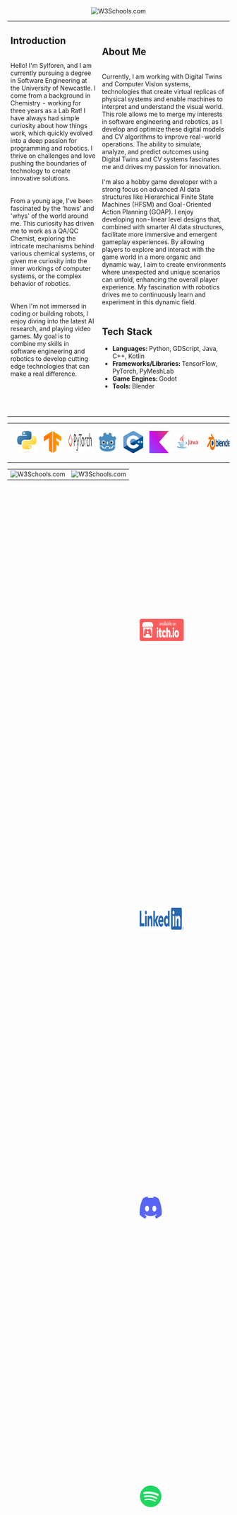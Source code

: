 <div align="center">

 <img src="https://picsum.photos/1000/200" alt="W3Schools.com"> 

</div>

<div align="center">

<table>
  <tr><td><h2>Introduction</h2>
   <br>
      Hello! I'm Sylforen, and I am currently pursuing a degree in Software Engineering at the University of Newcastle. I come from a background in Chemistry - working for three years as a Lab Rat! I have always had simple curiosity about how things work, which quickly evolved into a deep passion for programming and robotics. I thrive on challenges and love pushing the boundaries of technology to create innovative solutions.
      <br><br><br>
      From a young age, I've been fascinated by the 'hows' and 'whys' of the world around me. This curiosity has driven me to work as a QA/QC Chemist, exploring the intricate mechanisms behind various chemical systems, or given me curiosity into the inner workings of computer systems, or the complex behavior of robotics.
      <br><br><br>
      When I'm not immersed in coding or building robots, I enjoy diving into the latest AI research, and playing video games. My goal is to combine my skills in software engineering and robotics to develop cutting edge technologies that can make a real difference.
      <br><br><br><br><br><br>
  </td>
    <td>
      <h2>About Me</h2>
     <br>
      Currently, I am working with Digital Twins and Computer Vision systems, technologies that create virtual replicas of physical systems and enable machines to interpret and understand the visual world. This role allows me to merge my interests in software engineering and robotics, as I develop and optimize these digital models and CV algorithms to improve real-world operations. The ability to simulate, analyze, and predict outcomes using Digital Twins and CV systems fascinates me and drives my passion for innovation.
      <br><br>
      I'm also a hobby game developer with a strong focus on advanced AI data structures like Hierarchical Finite State Machines (HFSM) and Goal-Oriented Action Planning (GOAP). I enjoy developing non-linear level designs that, combined with smarter AI data structures, facilitate more immersive and emergent gameplay experiences. By allowing players to explore and interact with the game world in a more organic and dynamic way, I aim to create environments where unexpected and unique scenarios can unfold, enhancing the overall player experience. My fascination with robotics drives me to continuously learn and experiment in this dynamic field.
      <br><br>
      <h2>Tech Stack</h2>
      <ul>
        <li><strong>Languages:</strong> Python, GDScript, Java, C++, Kotlin</li>
        <li><strong>Frameworks/Libraries:</strong> TensorFlow, PyTorch, PyMeshLab</li>
        <li><strong>Game Engines:</strong> Godot</li>
        <li><strong>Tools:</strong> Blender</li>
      </ul>
     <br>
    </td>
  </tr>
</table>

</div>

<div>
  <table border="0">
    <tr>
      <td align="center"><a href="https://docs.python.org/3/)"><img src="Images/Tech Stack/python-logo-only.png" alt="Python Logo" hspace="10" width="50" height="50" style="margin: 10px; padding: 5px;"></a></td>
      <td align="center"><a href="https://www.tensorflow.org/api_docs"><img src="Images/Tech Stack/15658638.png" alt="TensorFlow Logo" hspace="10" width="50" height="50" style="margin: 10px; padding: 5px;"></a></td>
      <td align="center"><a href="https://pytorch.org/docs/stable/index.html"><img src="Images/Tech Stack/Pytorch_logo.png" alt="PyTorch Logo" hspace="30"  width="75" height="40" style="margin: 10px; padding: 5px;"></a></td>
      <td align="center"><a href="https://docs.godotengine.org/en/stable/"><img src="Images/Tech Stack/gd.png" alt="Godot Logo" hspace="10" width="50" height="50" style="margin: 10px; padding: 5px;"></a></td>
      <td align="center"><a href="https://devdocs.io/cpp/"><img src="Images/Tech Stack/cpp_logo.png" alt="C++ Logo" hspace="10" width="50" height="50" style="margin: 10px; padding: 5px;"></a></td>
      <td align="center"><a href="https://kotlinlang.org/docs/home.html"><img src="Images/Tech Stack/Kotlin Full Color Logo Mark RGB.png" alt="Kotlin Logo" hspace="10" width="50" height="50" style="margin: 10px; padding: 5px;"></a></td>  
      <td align="center"><a href="https://docs.oracle.com/javase/8/docs/api/"><img src="Images/Tech Stack/java-logo.jpg" alt="Java Logo" hspace="30"  width="100" height="40" style="margin: 10px; padding: 5px;"></a></td>
      <td align="center"><a href="https://docs.blender.org/api/current/"><img src="Images/Tech Stack/blender_logo.png" alt="Blender Logo" hspace="30"  width="100" height="40" style="margin: 10px; padding: 5px;"></a></td>
    </tr>
  </table>
</div>

<div align="center">

| | |
|  :---: | :---: |
| <img src="https://picsum.photos/500/350" alt="W3Schools.com"> |  <img src="https://picsum.photos/500/350" alt="W3Schools.com"> |

</div>

<div align="center">
 
  <a href="URL1"><img src="Images/Social Media/badge-color.png" alt="Image 1"  width="100" height="50" style="padding: 300px;"></a>
  <a href="URL2"><img src="Images/Social Media/LI-Logo.png" alt="Image 2"  width="100" height="50" style="padding: 300px;"></a>
  <a href="URL3"><img src="Images/Social Media/Discord-Symbol-Blurple.png" alt="" width="50" height="50" style="padding: 300px;"></a>
  <a href="URL3"><img src="Images/Social Media/Spotify_Primary_Logo_RGB_Green.png" alt="" width="50" height="50" style="padding: 300px;"></a>
  
</div>


<!--
**Sylforen/Sylforen** is a ✨ _special_ ✨ repository because its `README.md` (this file) appears on your GitHub profile.

Here are some ideas to get you started:

- 🔭 I’m currently working on ...
- 🌱 I’m currently learning ...
- 👯 I’m looking to collaborate on ...
- 🤔 I’m looking for help with ...
- 💬 Ask me about ...
- 📫 How to reach me: ...
- 😄 Pronouns: ...
- ⚡ Fun fact: ...
-->
